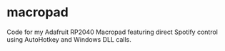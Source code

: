 # macropad
Code for my Adafruit RP2040 Macropad featuring direct Spotify control using AutoHotkey and Windows DLL calls.
